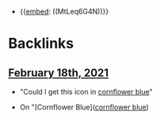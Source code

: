 - {{[embed](<embed.md>): ((MtLeq6G4N))}}

# Backlinks
## [February 18th, 2021](<February 18th, 2021.md>)
- "Could I get this icon in [cornflower blue](<cornflower blue.md>)"

- On "[Cornflower Blue]([cornflower blue](<cornflower blue.md>))

